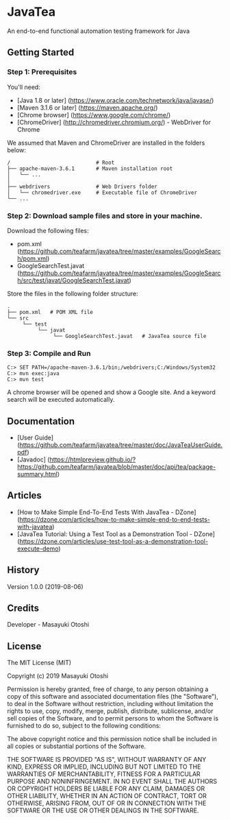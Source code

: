 # JavaTea

An end-to-end functional automation testing framework for Java


## Getting Started

### Step 1: Prerequisites

You'll need:

* [Java 1.8 or later] (https://www.oracle.com/technetwork/java/javase/)
* [Maven 3.1.6 or later] (https://maven.apache.org/)
* [Chrome browser] (https://www.google.com/chrome/) 
* [ChromeDriver] (http://chromedriver.chromium.org/) - WebDriver for Chrome

We assumed that Maven and ChromeDriver are installed in the folders below:

    /                            # Root
    ├── apache-maven-3.6.1       # Maven installation root
    │   └── ...
    │
    ├── webdrivers               # Web Drivers folder
    │   └── chromedriver.exe     # Executable file of ChromeDriver
    └── ...


### Step 2: Download sample files and store in your machine.

Download the following files:

* pom.xml (https://github.com/teafarm/javatea/tree/master/examples/GoogleSearch/pom.xml)
* GoogleSearchTest.javat (https://github.com/teafarm/javatea/tree/master/examples/GoogleSearch/src/test/javat/GoogleSearchTest.javat)

Store the files in the following folder structure:

    .
    ├── pom.xml   # POM XML file
    └── src
         └── test
              └── javat
                   └── GoogleSearchTest.javat   # JavaTea source file


### Step 3: Compile and Run

```
C:> SET PATH=/apache-maven-3.6.1/bin;/webdrivers;C:/Windows/System32
C:> mvn exec:java
C:> mvn test
```

A chrome browser will be opened and show a Google site. And a keyword search will be executed automatically.


## Documentation

* [User Guide] (https://github.com/teafarm/javatea/tree/master/doc/JavaTeaUserGuide.pdf)
* [Javadoc] (https://htmlpreview.github.io/?https://github.com/teafarm/javatea/blob/master/doc/api/tea/package-summary.html)

## Articles

* [How to Make Simple End-To-End Tests With JavaTea - DZone] (https://dzone.com/articles/how-to-make-simple-end-to-end-tests-with-javatea)
* [JavaTea Tutorial: Using a Test Tool as a Demonstration Tool - DZone] (https://dzone.com/articles/use-test-tool-as-a-demonstration-tool-execute-demo)

## History
 
Version 1.0.0 (2019-08-06)
 
## Credits
 
Developer - Masayuki Otoshi
 
## License

The MIT License (MIT)

Copyright (c) 2019 Masayuki Otoshi

Permission is hereby granted, free of charge, to any person obtaining a copy of this software and associated documentation files (the "Software"), to deal in the Software without restriction, including without limitation the rights to use, copy, modify, merge, publish, distribute, sublicense, and/or sell copies of the Software, and to permit persons to whom the Software is furnished to do so, subject to the following conditions:

The above copyright notice and this permission notice shall be included in all copies or substantial portions of the Software.

THE SOFTWARE IS PROVIDED "AS IS", WITHOUT WARRANTY OF ANY KIND, EXPRESS OR IMPLIED, INCLUDING BUT NOT LIMITED TO THE WARRANTIES OF MERCHANTABILITY, FITNESS FOR A PARTICULAR PURPOSE AND NONINFRINGEMENT. IN NO EVENT SHALL THE AUTHORS OR COPYRIGHT HOLDERS BE LIABLE FOR ANY CLAIM, DAMAGES OR OTHER LIABILITY, WHETHER IN AN ACTION OF CONTRACT, TORT OR OTHERWISE, ARISING FROM, OUT OF OR IN CONNECTION WITH THE SOFTWARE OR THE USE OR OTHER DEALINGS IN THE SOFTWARE.
